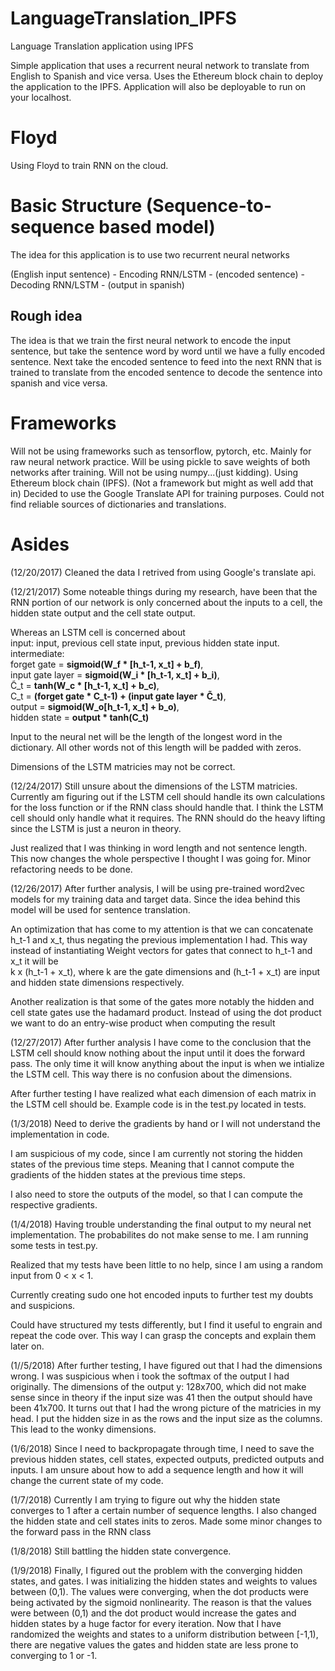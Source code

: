 # LanguageTranslation_IPFS

Language Translation application using IPFS

Simple application that uses a recurrent neural network to translate from English to Spanish and vice versa.
Uses the Ethereum block chain to deploy the application to the IPFS.
Application will also be deployable to run on your localhost.

# Floyd

Using Floyd to train RNN on the cloud.

# Basic Structure (Sequence-to-sequence based model)

The idea for this application is to use two recurrent neural networks

(English input sentence) - Encoding RNN/LSTM - (encoded sentence) - Decoding RNN/LSTM - (output in spanish)

## Rough idea

The idea is that we train the first neural network to encode the input sentence, but take the sentence word by word until we have a fully encoded sentence. Next take the encoded sentence to feed into the next RNN that is trained to translate from the encoded sentence to decode the sentence into spanish and vice versa.

# Frameworks

Will not be using frameworks such as tensorflow, pytorch, etc.
Mainly for raw neural network practice.
Will be using pickle to save weights of both networks after training.
Will not be using numpy...(just kidding).
Using Ethereum block chain (IPFS). (Not a framework but might as well add that in)
Decided to use the Google Translate API for training purposes. Could not find reliable sources of dictionaries and translations.

# Asides
(12/20/2017)
Cleaned the data I retrived from using Google's translate api.

(12/21/2017)
Some noteable things during my research, have been that the RNN portion of our network is only concerned about the inputs to a cell, the hidden state output and the cell state output.

Whereas an LSTM cell is concerned about <br />
input: input, previous cell state input, previous hidden state input. <br />
intermediate: <br />
			  forget gate = **sigmoid(W_f * [h_t-1, x_t] + b_f)**, <br />
			  input gate layer = **sigmoid(W_i * [h_t-1, x_t] + b_i)**, <br />
			  C̃_t = **tanh(W_c * [h_t-1, x_t] + b_c)**, <br />
			  C_t = **(forget gate * C_t-1) + (input gate layer * C̃_t)**, <br />
			  output = **sigmoid(W_o[h_t-1, x_t] + b_o)**, <br />
			  hidden state = **output * tanh(C_t)**

Input to the neural net will be the length of the longest word in the dictionary. All other words not of this length
will be padded with zeros.

Dimensions of the LSTM matricies may not be correct.

(12/24/2017)
Still unsure about the dimensions of the LSTM matricies.
Currently am figuring out if the LSTM cell should handle its own calculations for the loss function or if the RNN class should handle that. I think the LSTM cell should only handle what it requires. The RNN should do the heavy lifting since the LSTM is just a neuron in theory.

Just realized that I was thinking in word length and not sentence length. This now changes the whole perspective I thought I was going for. Minor refactoring needs to be done.

(12/26/2017)
After further analysis, I will be using pre-trained word2vec models for my training data and target data. Since the idea behind this model will be used for sentence translation.

An optimization that has come to my attention is that we can concatenate h_t-1 and x_t, thus negating the previous implementation I had. This way instead of instantiating Weight vectors for gates that connect to h_t-1 and x_t it will be <br />k x (h_t-1 + x_t), where k are the gate dimensions and (h_t-1 + x_t) are input and hidden state dimensions respectively.

Another realization is that some of the gates more notably the hidden and cell state gates use the hadamard product. Instead of using the dot product we want to do an entry-wise product when computing the result


(12/27/2017) 
After further analysis I have come to the conclusion that the LSTM cell should know nothing about the input until it does the forward pass. The only time it will know anything about the input is when we intialize the LSTM cell. This way there is no confusion about the dimensions.

After further testing I have realized what each dimension of each matrix in the LSTM cell should be. Example code is in the test.py located in tests.


(1/3/2018)
Need to derive the gradients by hand or I will not understand the implementation in code.

I am suspicious of my code, since I am currently not storing the hidden states of the previous time steps.
Meaning that I cannot compute the gradients of the hidden states at the previous time steps.

I also need to store the outputs of the model, so that I can compute the respective gradients.

(1/4/2018)
Having trouble understanding the final output to my neural net implementation.
The probabilites do not make sense to me. I am running some tests in test.py.

Realized that my tests have been little to no help, since I am using a random input from 0 < x < 1.

Currently creating sudo one hot encoded inputs to further test my doubts and suspicions.

Could have structured my tests differently, but I find it useful to engrain and repeat the code over. This way I can grasp the concepts and explain them later on.

(1//5/2018)
After further testing, I have figured out that I had the dimensions wrong. I was suspicious when i took the softmax of the output I had originally. The dimensions of the output y: 128x700, which did not make sense since in theory if the input size was 41 then the output should have been 41x700. It turns out that I had the wrong picture of the matricies in my head. I put the hidden size in as the rows and the input size as the columns. This lead to the wonky dimensions.

(1/6/2018)
Since I need to backpropagate through time, I need to save the previous hidden states, cell states, expected outputs, predicted outputs and inputs. I am unsure about how to add a sequence length and how it will change the current state of my code.

(1/7/2018)
Currently I am trying to figure out why the hidden state converges to 1 after a certain number of sequence lengths.
I also changed the hidden state and cell states inits to zeros.
Made some minor changes to the forward pass in the RNN class

(1/8/2018)
Still battling the hidden state convergence.

(1/9/2018)
Finally, I figured out the problem with the converging hidden states, and gates. I was initializing the hidden states and weights to values between (0,1). The values were converging, when the dot products were being activated by the sigmoid nonlinearity. The reason is that the values were between (0,1) and the dot product would increase the gates and hidden states by a huge factor for every iteration. Now that I have randomized the weights and states to a uniform distribution between [-1,1), there are negative values the gates and hidden state are less prone to converging to 1 or -1.